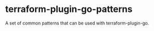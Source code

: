 # terraform-plugin-go-patterns

A set of common patterns that can be used with terraform-plugin-go.
